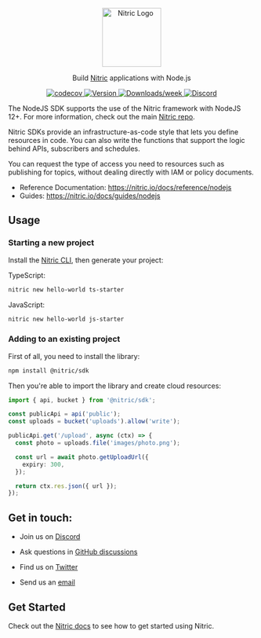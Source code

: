 <p align="center">
  <a href="https://nitric.io">
    <img src="assets/nitric-logo.svg" width="120" alt="Nitric Logo"/>
  </a>
</p>

<p align="center">
  Build <a href="https://nitric.io">Nitric</a> applications with Node.js
</p>

<p align="center">
  <a href="https://codecov.io/gh/nitrictech/node-sdk">
    <img alt="codecov" src="https://img.shields.io/codecov/c/github/nitrictech/node-sdk?style=for-the-badge">
  </a>
  <a href="https://npmjs.org/package/@nitric/sdk">
    <img alt="Version" src="https://img.shields.io/npm/v/@nitric/sdk.svg?style=for-the-badge">
  </a>
  <a href="https://npmjs.org/package/@nitric/sdk">
    <img alt="Downloads/week" src="https://img.shields.io/npm/dw/@nitric/sdk.svg?style=for-the-badge">
  </a>
  <a href="https://discord.gg/Webemece5C"><img alt="Discord" src="https://img.shields.io/discord/955259353043173427?label=discord&style=for-the-badge"></a>
</p>

The NodeJS SDK supports the use of the Nitric framework with NodeJS 12+. For more information, check out the main [Nitric repo](https://github.com/nitrictech/nitric).

Nitric SDKs provide an infrastructure-as-code style that lets you define resources in code. You can also write the functions that support the logic behind APIs, subscribers and schedules.

You can request the type of access you need to resources such as publishing for topics, without dealing directly with IAM or policy documents.

- Reference Documentation: https://nitric.io/docs/reference/nodejs
- Guides: https://nitric.io/docs/guides/nodejs

## Usage

### Starting a new project

Install the [Nitric CLI](https://nitric.io/docs/getting-started/installation), then generate your project:

TypeScript:

```bash
nitric new hello-world ts-starter
```

JavaScript:

```bash
nitric new hello-world js-starter
```

### Adding to an existing project

First of all, you need to install the library:

```bash
npm install @nitric/sdk
```

Then you're able to import the library and create cloud resources:

```typescript
import { api, bucket } from '@nitric/sdk';

const publicApi = api('public');
const uploads = bucket('uploads').allow('write');

publicApi.get('/upload', async (ctx) => {
  const photo = uploads.file('images/photo.png');

  const url = await photo.getUploadUrl({
    expiry: 300,
  });

  return ctx.res.json({ url });
});
```

## Get in touch:

- Join us on [Discord](https://nitric.io/chat)

- Ask questions in [GitHub discussions](https://github.com/nitrictech/nitric/discussions)

- Find us on [Twitter](https://twitter.com/nitric_io)

- Send us an [email](mailto:maintainers@nitric.io)

## Get Started

Check out the [Nitric docs](https://nitric.io/docs) to see how to get started using Nitric.
